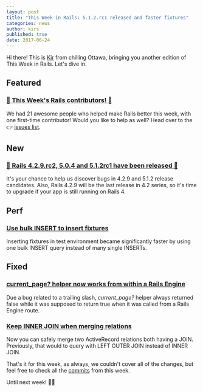 ```yaml
---
layout: post
title: "This Week in Rails: 5.1.2.rc1 released and faster fixtures"
categories: news
author: kirs
published: true
date: 2017-06-24
---
```


Hi there! This is [Kir](http://github.com/kirs)&nbsp;from chilling Ottawa, bringing you another edition of This Week in Rails. Let's dive in.

## Featured

### [🎉 This Week's Rails contributors! 🎉](http://contributors.rubyonrails.org/contributors/in-time-window/20170617-20170623)

We had 21 awesome people who helped make Rails better this week, with one first-time contributor! Would you like to help as well? Head over to the 👉 [issues list](https://github.com/rails/rails/issues).

## New

### [🎉 Rails 4.2.9.rc2, 5.0.4 and 5.1.2rc1 have been released 🎉](https://rubyonrails.org/2017/6/20/Rails-5-1-2-rc1-has-been-released)

It's your chance to help us discover bugs in 4.2.9 and 5.1.2 release candidates. Also, Rails 4.2.9 will be the last release in 4.2 series, so it's time to upgrade if your app is still running on Rails 4.

## Perf

### [Use bulk INSERT to insert fixtures](https://github.com/rails/rails/pull/29504)

Inserting fixtures in test environment became significantly faster by using one bulk INSERT query instead of many single INSERTs.

## Fixed

### [current_page? helper now works from within a Rails Engine](https://github.com/rails/rails/pull/29503)

Due a bug related to a trailing slash, _current\_page?_&nbsp;helper always returned false while it was supposed to return true when it was called from a Rails Engine route.

### [Keep INNER JOIN when merging relations](https://github.com/rails/rails/pull/27063)

Now you can safely merge two ActiveRecord relations both having a JOIN. Previously, that would to query with LEFT OUTER JOIN instead of INNER JOIN.

That's it for this week, as always, we couldn't cover all of the changes, but feel free to check all the [commits](https://github.com/rails/rails/compare/master@%7B2017-06-17%7D...@%7B2017-06-23%7D) from this week.

Until next week! 👋👋
